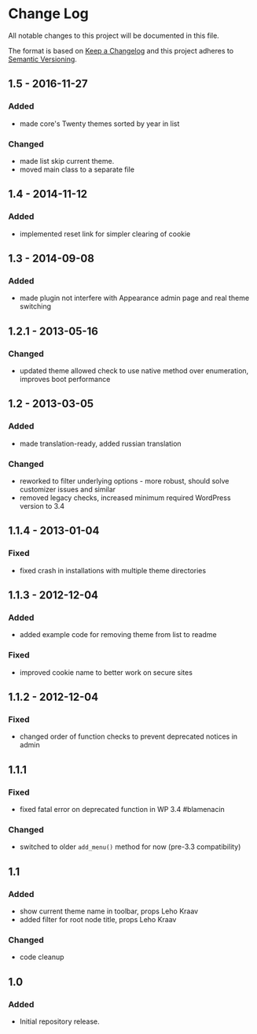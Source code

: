 # Change Log
All notable changes to this project will be documented in this file.

The format is based on [Keep a Changelog](http://keepachangelog.com/) 
and this project adheres to [Semantic Versioning](http://semver.org/).

## 1.5 - 2016-11-27

### Added
- made core's Twenty themes sorted by year in list

### Changed
- made list skip current theme.
- moved main class to a separate file

## 1.4 - 2014-11-12

### Added
- implemented reset link for simpler clearing of cookie

## 1.3 - 2014-09-08

### Added
- made plugin not interfere with Appearance admin page and real theme switching

## 1.2.1 - 2013-05-16

### Changed
- updated theme allowed check to use native method over enumeration, improves boot performance

## 1.2 - 2013-03-05

### Added
- made translation-ready, added russian translation

### Changed
- reworked to filter underlying options - more robust, should solve customizer issues and similar
- removed legacy checks, increased minimum required WordPress version to 3.4

## 1.1.4 - 2013-01-04

### Fixed
- fixed crash in installations with multiple theme directories

## 1.1.3 - 2012-12-04

### Added
- added example code for removing theme from list to readme

### Fixed
- improved cookie name to better work on secure sites

## 1.1.2 - 2012-12-04

### Fixed
- changed order of function checks to prevent deprecated notices in admin

## 1.1.1

### Fixed
- fixed fatal error on deprecated function in WP 3.4 #blamenacin

### Changed
- switched to older `add_menu()` method for now (pre-3.3 compatibility)

## 1.1

### Added
- show current theme name in toolbar, props Leho Kraav
- added filter for root node title, props Leho Kraav

### Changed
- code cleanup

## 1.0

### Added
- Initial repository release.